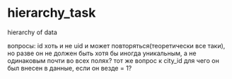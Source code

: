 # hierarchy_task
hierarchy of data

вопросы:
id хоть и не uid и может повторяться(теоретически все таки), но разве он не должен быть хотя бы иногда уникальным, а не одинаковым почти во всех полях?
тот же вопрос к city_id для чего он был внесен в данные, если он везде = 1?
